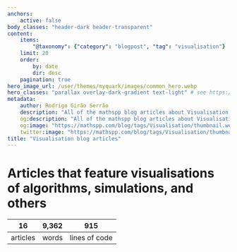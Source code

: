 ```yaml
---
anchors:
    active: false
body_classes: "header-dark header-transparent"
content:
    items:
        "@taxonomy": {"category": "blogpost", "tag": "visualisation"}
    limit: 20
    order:
        by: date
        dir: desc
    pagination: true
hero_image_url: /user/themes/myquark/images/common_hero.webp
hero_classes: "parallax overlay-dark-gradient text-light" # see https://demo.getgrav.org/blog-skeleton/blog/hero-classes
metadata:
    author: Rodrigo Girão Serrão
    description: "All of the mathspp blog articles about Visualisation."
    og:description: "All of the mathspp blog articles about Visualisation."
    og:image: "https://mathspp.com/blog/tags/Visualisation/thumbnail.webp"
    twitter:image: "https://mathspp.com/blog/tags/Visualisation/thumbnail.webp"
title: "Visualisation blog articles"
---
```



# Articles that feature visualisations of algorithms, simulations, and others


<table class="stats-table">
    <thead>
        <tr>
            <th style="text-align: center;">16</th>
            <th style="text-align: center;">9,362</th>
            <th style="text-align: center;">915</th>
        </tr>
    </thead>
    <tbody>
        <tr>
            <td style="text-align: center;">articles</td>
            <td style="text-align: center;">words</td>
            <td style="text-align: center;">lines of code</td>
        </tr>
    </tbody>
</table>